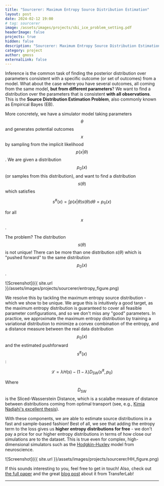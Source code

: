 ```yaml
---
title: "Sourcerer: Maximum Entropy Source Distribution Estimation"
layout: post
date: 2024-02-12 19:00
# tag: sourcerer
image: /assets/images/projects/sbi_ice_problem_setting.pdf
headerImage: false
projects: true
hidden: false
description: "Sourcerer: Maximum Entropy Source Distribution Estimation"
category: project
author: gmoss
externalLink: false
---
```


<script
  src="https://cdn.mathjax.org/mathjax/latest/MathJax.js?config=TeX-AMS-MML_HTMLorMML"
  type="text/javascript">
</script>


Inference is the common task of finding the posterior distribution over parameters consistent with a specific outcome (or set of outcomes) from a model. What about the case where you have several outcomes, all coming from the same model, <b> but from different parameters</b>? We want to find a distribution over the parameters that is consistent <b>with all observations</b>. This is the <b>Source Distribution Estimation Problem</b>, also commonly known as Empirical Bayes (EB).

More concretely, we have a simulator model taking parameters $$\theta$$ and generates potential outcomes $$x$$ by sampling from the implicit likelihood $$p(x\vert\theta)$$. We are given a distribution $$p_0(x)$$ (or samples from this distribution), and want to find a distribution $$s(\theta)$$ which satisfies

$$s^{\#}(x) = \int p(x\vert\theta)s(\theta)d\theta = p_0(x)$$

for all $$x$$.

The problem? The distribution $$s(\theta)$$ is not unique! There can be more than one distribution $s(\theta)$ which is "pushed forward" to the same distribution $$p_0(x)$$.

![Screenshot]({{ site.url }}/assets/images/projects/sourcerer/entropy_figure.png)

We resolve this by tackling the maximum entropy source distribution - which we show to be unique. We argue this is intuitively a good target, as the maximum entropy distribution is guaranteed to cover all feasible parameter configurations, and so we don't miss any "good" parameters. In practice, we approximate the maximum entropy distribution by training a variational distribution to minimize a convex combination of the entropy, and a distance measure between the real data distribution $$p_0(x)$$ and the estimated pushforward $$s^{\#}(x)$$:


$$\mathcal{L} = \lambda H (s) - (1-\lambda) D_{\text{SW}}(s^{\#},p_0)$$

Where $$D_{\text{SW}}$$ is the <it>Sliced-Wasserstein Distance</it>, which is a scalalbe measure of distance between distributions coming from optimal transport (see, e.g., [Kimia Nadjahi's excellent thesis](https://theses.hal.science/tel-03533097/file/106842_NADJAHI_2021_archivage.pdf)). 

With these components, we are able to estimate source distributions in a fast and sample-based fashion! Best of all, we see that adding the entropy term to the loss gives us <b>higher entropy distributions for free</b> - we don't pay a price for our higher entropy distributions in terms of how close our simulations are to the dataset. This is true even for complex, high-dimensional simulators such as the [Hodgkin-Huxley](https://en.wikipedia.org/wiki/Hodgkin%E2%80%93Huxley_model) model from neuroscience.

![Screenshot]({{ site.url }}/assets/images/projects/sourcerer/HH_figure.png)

If this sounds interesting to you, feel free to get in touch! Also, check out [the full paper](https://arxiv.org/abs/2402.07808) and the great [blog post](https://transferlab.ai/pills/2024/sourcerer-maximum-entropy-distribution-estimation/) about it from TransferLab!

___
